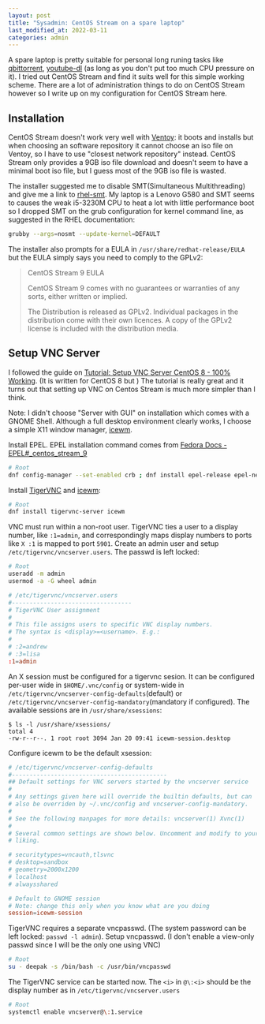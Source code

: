 ```yaml
---
layout: post
title: "Sysadmin: CentOS Stream on a spare laptop"
last_modified_at: 2022-03-11
categories: admin
---
```

<!-- This Source Code Form is subject to the terms of the Mozilla Public
   - License, v. 2.0. If a copy of the MPL was not distributed with this
   - file, You can obtain one at https://mozilla.org/MPL/2.0/. -->
A spare laptop is pretty suitable for personal long runing tasks like [qbittorrent](https://qbittorrent.org/), [youtube-dl](https://youtube-dl.org/) (as long as you don't put too much CPU pressure on it). I tried out CentOS Stream and find it suits well for this simple working scheme. There are a lot of administration things to do on CentOS Stream however so I write up on my configuration for CentOS Stream here.

## Installation
CentOS Stream doesn't work very well with [Ventoy](https://ventoy.net/): it boots and installs but when choosing an software repository it cannot choose an iso file on Ventoy, so I have to use "closest network repository" instead. CentOS Stream only provides a 9GB iso file download and doesn't seem to have a minimal boot iso file, but I guess most of the 9GB iso file is wasted.

The installer suggested me to disable SMT(Simultaneous Multithreading) and give me a link to [rhel-smt](https://red.ht/rhel-smt). My laptop is a Lenovo G580 and SMT seems to causes the weak i5-3230M CPU to heat a lot with little performance boot so I dropped SMT on the grub configuration for kernel command line, as suggested in the RHEL documentation:
```sh
grubby --args=nosmt --update-kernel=DEFAULT
```

The installer also prompts for a EULA in `/usr/share/redhat-release/EULA` but the EULA simply says you need to comply to the GPLv2:

> CentOS Stream 9 EULA
> 
> CentOS Stream 9 comes with no guarantees or warranties of any sorts,
> either written or implied.
> 
> The Distribution is released as GPLv2. Individual packages in the
> distribution come with their own licences. A copy of the GPLv2 license
> is included with the distribution media.

## Setup VNC Server
I followed the guide on [Tutorial: Setup VNC Server CentOS 8 - 100% Working](https://www.golinuxcloud.com/setup-vnc-server-centos-8/). (It is written for CentOS 8 but ) The tutorial is really great and it turns out that setting up VNC on Centos Stream is much more simpler than I think.

Note: I didn't choose "Server with GUI" on installation which comes with a GNOME Shell. Although a full desktop environment clearly works, I choose a simple X11 window manager, [icewm](https://ice-wm.org/).

Install EPEL. EPEL installation command comes from [Fedora Docs - EPEL#_centos_stream_9](https://docs.fedoraproject.org/en-US/epel/#_centos_stream_9)
```sh
# Root
dnf config-manager --set-enabled crb ; dnf install epel-release epel-next-release
```

Install [TigerVNC](https://tigervnc.org/) and [icewm](https://ice-wm.org/):
```sh
# Root
dnf install tigervnc-server icewm
```

VNC must run within a non-root user. TigerVNC ties a user to a display number, like `:1=admin`, and correspondingly maps display numbers to ports like `X :1` is mapped to port `5901`. Create an admin user and setup `/etc/tigervnc/vncserver.users`. The passwd is left locked:
```sh
# Root
useradd -m admin
usermod -a -G wheel admin
```
```conf
# /etc/tigervnc/vncserver.users
#----------------------------------
# TigerVNC User assignment
#
# This file assigns users to specific VNC display numbers.
# The syntax is <display>=<username>. E.g.:
#
# :2=andrew
# :3=lisa
:1=admin
```

An X session must be configured for a tigervnc sesion. It can be configured per-user wide in `$HOME/.vnc/config` or system-wide in `/etc/tigervnc/vncserver-config-defaults`(default) or `/etc/tigervnc/vncserver-config-mandatory`(mandatory if configured).  The available sessions are in `/usr/share/xsessions`:
```
$ ls -l /usr/share/xsessions/
total 4
-rw-r--r--. 1 root root 3094 Jan 20 09:41 icewm-session.desktop
```
Configure icewm to be the default xsession:
```conf
# /etc/tigervnc/vncserver-config-defaults
#--------------------------------------------
## Default settings for VNC servers started by the vncserver service
#
# Any settings given here will override the builtin defaults, but can
# also be overriden by ~/.vnc/config and vncserver-config-mandatory.
#
# See the following manpages for more details: vncserver(1) Xvnc(1)
#
# Several common settings are shown below. Uncomment and modify to your
# liking.

# securitytypes=vncauth,tlsvnc
# desktop=sandbox
# geometry=2000x1200
# localhost
# alwaysshared

# Default to GNOME session
# Note: change this only when you know what are you doing
session=icewm-session
```

TigerVNC requires a separate vncpasswd. (The system password can be left locked: `passwd -l admin`). Setup vncpasswd. (I don't enable a view-only passwd since I will be the only one using VNC)
```sh
# Root
su - deepak -s /bin/bash -c /usr/bin/vncpasswd
```

The TigerVNC service can be started now. The `<i>` in `@\:<i>` should be the display number as in `/etc/tigervnc/vncserver.users`
```sh
# Root
systemctl enable vncserver@\:1.service
```